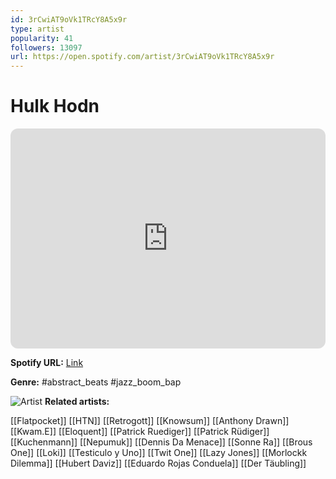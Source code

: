 ```yaml
---
id: 3rCwiAT9oVk1TRcY8A5x9r
type: artist
popularity: 41
followers: 13097
url: https://open.spotify.com/artist/3rCwiAT9oVk1TRcY8A5x9r
---
```

# Hulk Hodn

<iframe style="border-radius:12px" src="https://open.spotify.com/embed/artist/3rCwiAT9oVk1TRcY8A5x9r" width="100%" height="352" frameBorder="0" allowfullscreen="" allow="autoplay; clipboard-write; encrypted-media; fullscreen; picture-in-picture" loading="lazy"></iframe>

**Spotify URL:** [Link](https://open.spotify.com/artist/3rCwiAT9oVk1TRcY8A5x9r)

**Genre:**  #abstract_beats #jazz_boom_bap

![Artist](https://i.scdn.co/image/ab6761610000e5eb10aa9d84861354642380915d)
**Related artists:**

[[Flatpocket]]
[[HTN]]
[[Retrogott]]
[[Knowsum]]
[[Anthony Drawn]]
[[Kwam.E]]
[[Eloquent]]
[[Patrick Ruediger]]
[[Patrick Rüdiger]]
[[Kuchenmann]]
[[Nepumuk]]
[[Dennis Da Menace]]
[[Sonne Ra]]
[[Brous One]]
[[Loki]]
[[Testiculo y Uno]]
[[Twit One]]
[[Lazy Jones]]
[[Morlockk Dilemma]]
[[Hubert Daviz]]
[[Eduardo Rojas Conduela]]
[[Der Täubling]]
